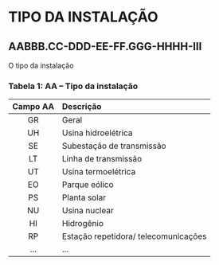 # TIPO DA INSTALAÇÃO

## **AA**BBB.CC-DDD-EE-FF.GGG-HHHH-III

O tipo da instalação

### **Tabela 1**: AA – Tipo da instalação

| Campo AA | Descrição                            |
| :------: | :----------------------------------- |
|    GR    | Geral                                |
|    UH    | Usina hidroelétrica                  |
|    SE    | Subestação de transmissão            |
|    LT    | Linha de transmissão                 |
|    UT    | Usina termoelétrica                  |
|    EO    | Parque eólico                        |
|    PS    | Planta solar                         |
|    NU    | Usina nuclear                        |
|    HI    | Hidrogênio                           |
|    RP    | Estação repetidora/ telecomunicações |
|   ...    | ...                                  |